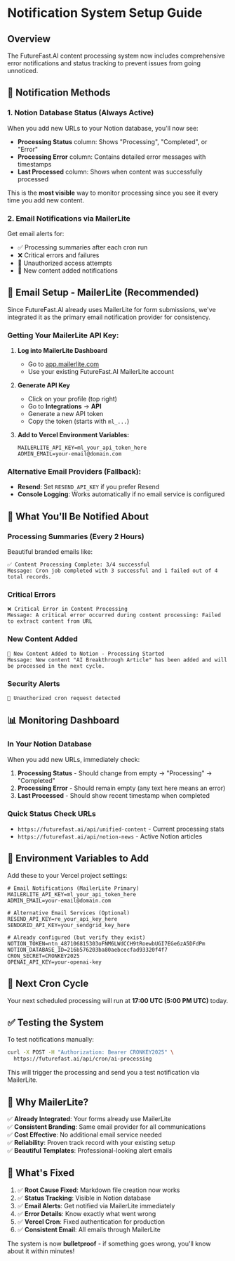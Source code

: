 # Notification System Setup Guide

## Overview
The FutureFast.AI content processing system now includes comprehensive error notifications and status tracking to prevent issues from going unnoticed.

## 🔔 **Notification Methods**

### 1. **Notion Database Status (Always Active)**
When you add new URLs to your Notion database, you'll now see:
- **Processing Status** column: Shows "Processing", "Completed", or "Error"
- **Processing Error** column: Contains detailed error messages with timestamps
- **Last Processed** column: Shows when content was successfully processed

This is the **most visible** way to monitor processing since you see it every time you add new content.

### 2. **Email Notifications via MailerLite**
Get email alerts for:
- ✅ Processing summaries after each cron run
- ❌ Critical errors and failures
- 🚨 Unauthorized access attempts
- 📝 New content added notifications

## 📧 **Email Setup - MailerLite (Recommended)**

Since FutureFast.AI already uses MailerLite for form submissions, we've integrated it as the primary email notification provider for consistency.

### Getting Your MailerLite API Key:

1. **Log into MailerLite Dashboard**
   - Go to [app.mailerlite.com](https://app.mailerlite.com)
   - Use your existing FutureFast.AI MailerLite account

2. **Generate API Key**
   - Click on your profile (top right)
   - Go to **Integrations** → **API**
   - Generate a new API token
   - Copy the token (starts with `ml_...`)

3. **Add to Vercel Environment Variables:**
   ```
   MAILERLITE_API_KEY=ml_your_api_token_here
   ADMIN_EMAIL=your-email@domain.com
   ```

### Alternative Email Providers (Fallback):
- **Resend**: Set `RESEND_API_KEY` if you prefer Resend
- **Console Logging**: Works automatically if no email service is configured

## 🚨 **What You'll Be Notified About**

### Processing Summaries (Every 2 Hours)
Beautiful branded emails like:
```
✅ Content Processing Complete: 3/4 successful
Message: Cron job completed with 3 successful and 1 failed out of 4 total records.
```

### Critical Errors
```
❌ Critical Error in Content Processing
Message: A critical error occurred during content processing: Failed to extract content from URL
```

### New Content Added
```
📝 New Content Added to Notion - Processing Started
Message: New content "AI Breakthrough Article" has been added and will be processed in the next cycle.
```

### Security Alerts
```
🚨 Unauthorized cron request detected
```

## 📊 **Monitoring Dashboard**

### In Your Notion Database
When you add new URLs, immediately check:
1. **Processing Status** - Should change from empty → "Processing" → "Completed"
2. **Processing Error** - Should remain empty (any text here means an error)
3. **Last Processed** - Should show recent timestamp when completed

### Quick Status Check URLs
- `https://futurefast.ai/api/unified-content` - Current processing stats
- `https://futurefast.ai/api/notion-news` - Active Notion articles

## 🔧 **Environment Variables to Add**

Add these to your Vercel project settings:

```env
# Email Notifications (MailerLite Primary)
MAILERLITE_API_KEY=ml_your_api_token_here
ADMIN_EMAIL=your-email@domain.com

# Alternative Email Services (Optional)
RESEND_API_KEY=re_your_api_key_here
SENDGRID_API_KEY=your_sendgrid_key_here

# Already configured (but verify they exist)
NOTION_TOKEN=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
NOTION_DATABASE_ID=216b576203ba80aebcecfad93320f4f7
CRON_SECRET=CRONKEY2025
OPENAI_API_KEY=your-openai-key
```

## 🎯 **Next Cron Cycle**
Your next scheduled processing will run at **17:00 UTC (5:00 PM UTC)** today.

## ✅ **Testing the System**

To test notifications manually:
```bash
curl -X POST -H "Authorization: Bearer CRONKEY2025" \
  https://futurefast.ai/api/cron/ai-processing
```

This will trigger the processing and send you a test notification via MailerLite.

## 🌟 **Why MailerLite?**

✅ **Already Integrated**: Your forms already use MailerLite  
✅ **Consistent Branding**: Same email provider for all communications  
✅ **Cost Effective**: No additional email service needed  
✅ **Reliability**: Proven track record with your existing setup  
✅ **Beautiful Templates**: Professional-looking alert emails  

## 🚀 **What's Fixed**
1. ✅ **Root Cause Fixed**: Markdown file creation now works
2. ✅ **Status Tracking**: Visible in Notion database
3. ✅ **Email Alerts**: Get notified via MailerLite immediately
4. ✅ **Error Details**: Know exactly what went wrong
5. ✅ **Vercel Cron**: Fixed authentication for production
6. ✅ **Consistent Email**: All emails through MailerLite

The system is now **bulletproof** - if something goes wrong, you'll know about it within minutes! 